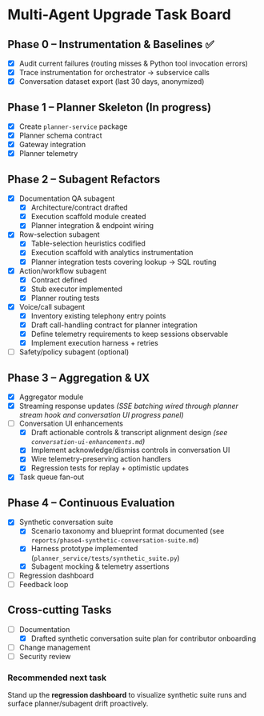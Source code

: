 # Multi-Agent Upgrade Task Board

## Phase 0 – Instrumentation & Baselines ✅
- [x] Audit current failures (routing misses & Python tool invocation errors)
- [x] Trace instrumentation for orchestrator → subservice calls
- [x] Conversation dataset export (last 30 days, anonymized)

## Phase 1 – Planner Skeleton (In progress)
- [x] Create `planner-service` package
- [x] Planner schema contract
- [x] Gateway integration
- [x] Planner telemetry

## Phase 2 – Subagent Refactors
- [x] Documentation QA subagent
  - [x] Architecture/contract drafted
  - [x] Execution scaffold module created
  - [x] Planner integration & endpoint wiring
- [x] Row-selection subagent
  - [x] Table-selection heuristics codified
  - [x] Execution scaffold with analytics instrumentation
  - [x] Planner integration tests covering lookup → SQL routing
- [x] Action/workflow subagent
  - [x] Contract defined
  - [x] Stub executor implemented
  - [x] Planner routing tests
- [x] Voice/call subagent
  - [x] Inventory existing telephony entry points
  - [x] Draft call-handling contract for planner integration
  - [x] Define telemetry requirements to keep sessions observable
  - [x] Implement execution harness + retries
- [ ] Safety/policy subagent (optional)

## Phase 3 – Aggregation & UX
- [x] Aggregator module
- [x] Streaming response updates _(SSE batching wired through planner stream hook and conversation UI progress panel)_
- [ ] Conversation UI enhancements
  - [x] Draft actionable controls & transcript alignment design _(see `conversation-ui-enhancements.md`)_
  - [x] Implement acknowledge/dismiss controls in conversation UI
  - [x] Wire telemetry-preserving action handlers
  - [x] Regression tests for replay + optimistic updates
- [x] Task queue fan-out

## Phase 4 – Continuous Evaluation
- [x] Synthetic conversation suite
  - [x] Scenario taxonomy and blueprint format documented (see `reports/phase4-synthetic-conversation-suite.md`)
  - [x] Harness prototype implemented (`planner_service/tests/synthetic_suite.py`)
  - [x] Subagent mocking & telemetry assertions
- [ ] Regression dashboard
- [ ] Feedback loop

## Cross-cutting Tasks
- [ ] Documentation
  - [x] Drafted synthetic conversation suite plan for contributor onboarding
- [ ] Change management
- [ ] Security review

### Recommended next task
Stand up the **regression dashboard** to visualize synthetic suite runs and surface planner/subagent drift proactively.
